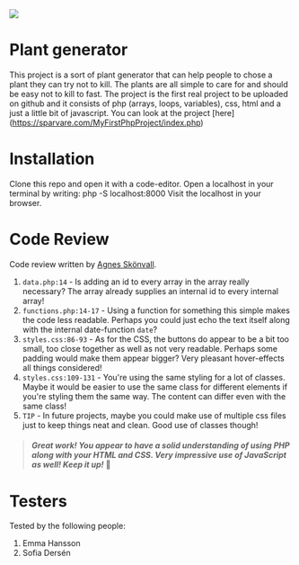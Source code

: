<img src="https://media.giphy.com/media/kfKl7x4Mf4Htt6AJdX/giphy.gif">

# Plant generator

This project is a sort of plant generator that can help people to chose a plant they can try not to kill. The plants are all simple to care for and should be easy not to kill to fast. The project is the first real project to be uploaded on github and it consists of php (arrays, loops, variables), css, html and a just a little bit of javascript. You can look at the project [here] (https://sparvare.com/MyFirstPhpProject/index.php)



# Installation

Clone this repo and open it with a code-editor.
Open a localhost in your terminal by writing: php -S localhost:8000
Visit the localhost in your browser.

# Code Review

Code review written by [Agnes Skönvall](https://github.com/agnesskonvall).

1. `data.php:14` - Is adding an id to every array in the array really necessary? The array already supplies an internal id to every internal array!
2. `functions.php:14-17` - Using a function for something this simple makes the code less readable. Perhaps you could just echo the text itself along with the internal date-function `date`?
3. `styles.css:86-93` - As for the CSS, the buttons do appear to be a bit too small, too close together as well as not very readable. Perhaps some padding would make them appear bigger? Very pleasant hover-effects all things considered!
4. `styles.css:109-131` - You're using the same styling for a lot of classes. Maybe it would be easier to use the same class for different elements if you're styling them the same way. The content can differ even with the same class!
5. `TIP` - In future projects, maybe you could make use of multiple css files just to keep things neat and clean. Good use of classes though!

> #### _Great work! You appear to have a solid understanding of using PHP along with your HTML and CSS. Very impressive use of JavaScript as well! Keep it up!_ 💫


# Testers

Tested by the following people:

1. Emma Hansson
2. Sofia Dersén
